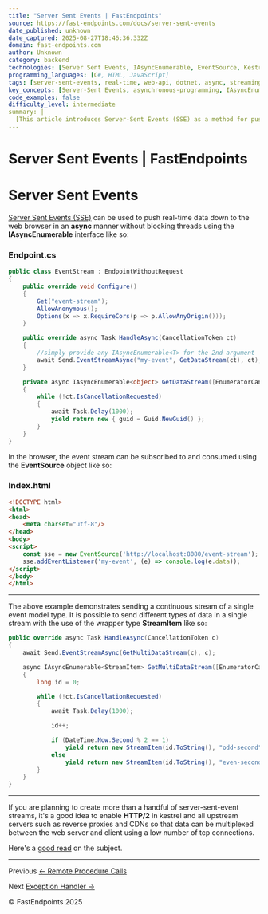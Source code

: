 ```yaml
---
title: "Server Sent Events | FastEndpoints"
source: https://fast-endpoints.com/docs/server-sent-events
date_published: unknown
date_captured: 2025-08-27T18:46:36.332Z
domain: fast-endpoints.com
author: Unknown
category: backend
technologies: [Server Sent Events, IAsyncEnumerable, EventSource, Kestrel, HTTP/2, FastEndpoints, .NET]
programming_languages: [C#, HTML, JavaScript]
tags: [server-sent-events, real-time, web-api, dotnet, async, streaming, frontend, backend, http2, data-push]
key_concepts: [Server-Sent Events, asynchronous-programming, IAsyncEnumerable, EventSource-API, real-time-communication, HTTP/2-multiplexing, data-streaming, event-driven]
code_examples: false
difficulty_level: intermediate
summary: |
  [This article introduces Server-Sent Events (SSE) as a method for pushing real-time data asynchronously to web browsers. It provides C# code examples demonstrating how to create an SSE endpoint using `IAsyncEnumerable` to stream data continuously. The content also illustrates how to consume these events on the client-side using the JavaScript `EventSource` object in an HTML page. Additionally, it explains how to send different data types within a single stream using a wrapper and emphasizes the benefit of enabling HTTP/2 for efficient multiplexing when managing multiple SSE streams.]
---
```

# Server Sent Events | FastEndpoints

# Server Sent Events

[Server Sent Events (SSE)](https://developer.mozilla.org/en-US/docs/Web/API/Server-sent_events) can be used to push real-time data down to the web browser in an **async** manner without blocking threads using the **IAsyncEnumerable** interface like so:

### Endpoint.cs

```csharp
public class EventStream : EndpointWithoutRequest
{
    public override void Configure()
    {
        Get("event-stream");
        AllowAnonymous();
        Options(x => x.RequireCors(p => p.AllowAnyOrigin()));
    }

    public override async Task HandleAsync(CancellationToken ct)
    {
        //simply provide any IAsyncEnumerable<T> for the 2nd argument
        await Send.EventStreamAsync("my-event", GetDataStream(ct), ct);
    }

    private async IAsyncEnumerable<object> GetDataStream([EnumeratorCancellation] CancellationToken ct)
    {
        while (!ct.IsCancellationRequested)
        {
            await Task.Delay(1000);
            yield return new { guid = Guid.NewGuid() };
        }
    }
}
```

In the browser, the event stream can be subscribed to and consumed using the **EventSource** object like so:

### Index.html

```html
<!DOCTYPE html>
<html>
<head>
    <meta charset="utf-8"/>
</head>
<body>
<script>
    const sse = new EventSource('http://localhost:8080/event-stream');
    sse.addEventListener('my-event', (e) => console.log(e.data));
</script>
</body>
</html>
```

---

The above example demonstrates sending a continuous stream of a single event model type. It is possible to send different types of data in a single stream with the use of the wrapper type **StreamItem** like so:

```csharp
public override async Task HandleAsync(CancellationToken c)
{
    await Send.EventStreamAsync(GetMultiDataStream(c), c);

    async IAsyncEnumerable<StreamItem> GetMultiDataStream([EnumeratorCancellation] CancellationToken ct)
    {
        long id = 0;

        while (!ct.IsCancellationRequested)
        {
            await Task.Delay(1000);

            id++;

            if (DateTime.Now.Second % 2 == 1)
                yield return new StreamItem(id.ToString(), "odd-second", Guid.NewGuid()); //guide data
            else
                yield return new StreamItem(id.ToString(), "even-second", "hello!"); //string data
        }
    }
}
```

---

If you are planning to create more than a handful of server-sent-event streams, it's a good idea to enable **HTTP/2** in kestrel and all upstream servers such as reverse proxies and CDNs so that data can be multiplexed between the web server and client using a low number of tcp connections.

Here's a [good read](https://ordina-jworks.github.io/event-driven/2021/04/23/SSE-with-HTTP2.html) on the subject.

---

Previous [<- Remote Procedure Calls](/docs/remote-procedure-calls)

Next [Exception Handler ->](/docs/exception-handler)

© FastEndpoints 2025

[](/)